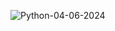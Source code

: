 ![Python-04-06-2024](https://github.com/LucasFreitas1307/pythonPJS/assets/167094976/e29a38c1-d40b-4ed0-a658-4a3a5d15f759)
